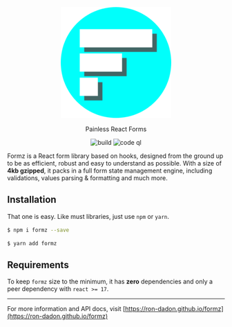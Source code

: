 <div align="center">
    <div><img src="https://raw.githubusercontent.com/ron-dadon/formz/master/packages/formz-docs/stories/assets/formz-logo.svg" width="256" height="256" /></div>
    <p>Painless React Forms</p>
</div>

<div align="center">

![build](https://github.com/ron-dadon/formz/actions/workflows/ci.yml/badge.svg)
![code ql](https://github.com/ron-dadon/formz/actions/workflows/codeql-analysis.yml/badge.svg)

</div>


Formz is a React form library based on hooks, designed from the ground up to be as efficient, robust
and easy to understand as possible. With a size of **4kb gzipped**, it packs in a full form state
management engine, including validations, values parsing & formatting and much more.

## Installation

That one is easy. Like must libraries, just use `npm` or `yarn`.

```bash
$ npm i formz --save
``` 

```bash
$ yarn add formz
```

## Requirements

To keep `formz` size to the minimum, it has **zero** dependencies and only a peer dependency
with `react >= 17`.

---

For more information and API docs,
visit [https://ron-dadon.github.io/formz](https://ron-dadon.github.io/formz)
